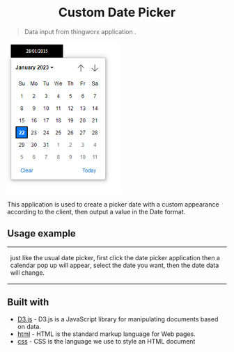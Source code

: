
<h1 align="center"  style="font-weight:bold;" >
  <br>
  <!-- <a href="http://www.amitmerchant.com/electron-markdownify"><img src="https://raw.githubusercontent.com/amitmerchant1990/electron-markdownify/master/app/img/markdownify.png" alt="Markdownify" width="200"></a> -->
  <br>
  Custom Date Picker
  <br>
</h1>

> Data input from thingworx application .

<!-- <h4 align="center">A minimal Markdown Editor desktop app built on top of <a target="_blank">Electron</a>.</h4> -->

![Chat Preview](https://github.com/zainuddin-maker/Custom-Date-Picker/blob/master/test.PNG?raw=true)
<!-- ![screenshot](https://github.com/zainuddin-maker/Double-Y-Bar-With-Line-Chart-/blob/master/test.gif?raw=true) -->


This application is used to create a picker date with a custom appearance according to the client, then output a value in the Date format.

<!-- ## Example Data
- Data Value

            [
                {
                    Category: "111",
                    NPT: 32.2,
                    PT:67.8,
                
                },
                {
                    Category: "P2",
                    NPT: 68.63,
                    PT:31.37,
                },
                {
                    Category: "P3",
                    NPT: 100,
                    PT:0,
                },
                {
                    Category: "P4",
                    NPT: 100,
                    PT:0,
                },
                {
                    Category: "P5",
                    NPT: 100,
                    PT:0,
                },
                {
                    Category: "P6",
                    NPT: 100,
                    PT:0,
                },

            ]

- Configuratin Data

            [
                {
                    list_type: "NPT,PT",
                    list_color: "#003800,#f6682e",
                },
                 {
                    list_type: "PT",
                    list_color: "#f6db0f",
                }
            ] -->

## Usage example

<table>
<tr>
<td>




just like the usual date picker, first click the date picker application then a calendar pop up will appear, select the date you want, then the date data will change.


</td>
</tr>
</table>


<!-- ## BIND DATA

1.  JSONDocinformation , input - JSON - Data for Doc Information in header

   
        {
            name: (STRING),
            value: (STRING),
        }



2.  JSONHeaderinformation, input - JSON - Data for Headerinformation in header.

       
        {
            name: (STRING),
            value: (STRING),
        }

3.  ConfigurationWidth, input - INFOTABLE - Configuration widht each of column in excel.

       
        {
            width: (STRING),
        }


4.  BooleanDisplayButton , input -BOOLEAN - Input for button seen or not 
5.  Filename , input - STRING - name of file after exported
6.  Headername , input - STRING - the title in template document.
4.  LabourProductivity , input - INFOTABLE - Data for Labour Productuvity

        {
            name: (STRING),
            value: (STRING),
            unit:  (STRING),
         }

5.  DataAddChangeMaintanance , input - INFOTABLE - List of Change of Maintanance .

        datashape :
        {
            changefrom : (DATE),
            idmaintanance : (NUMBER),
        }

6.  DataClickMaintanance , output - INFOABLE - Data out after click maintanance .

        datashape :
        {
            form : (DATE) ,
            to : (DATE),
            id : (STRING),
            idmaintanance : (NUMBER),
            imgstatus : (STRING),
            status : (STRING),
            text : (STRING),
        }

7.  idRandom , input - STRING - Random ID for Application
8.  HeightOfHeader , input - NUMBER - change height of header tittle

## BIND TRIGGER

1. clickMaintanance, out - "Event triggered when clicked the maintanance"
1. updateMaintanance, in - "Event triggered when maintanance updated"


 -->





## Built with 

- [D3.js](https://d3js.org/) - D3.js is a JavaScript library for manipulating documents based on data.
- [html](https://www.w3schools.com/html/) - HTML is the standard markup language for Web pages.
- [css](https://www.w3schools.com/css/) - CSS is the language we use to style an HTML document














